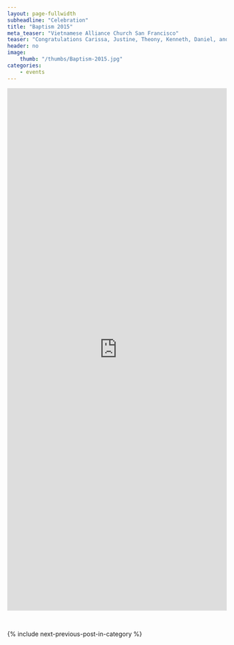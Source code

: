 ```yaml
---
layout: page-fullwidth
subheadline: "Celebration"
title: "Baptism 2015"
meta_teaser: "Vietnamese Alliance Church San Francisco"
teaser: "Congratulations Carissa, Justine, Theony, Kenneth, Daniel, and Nathan. May you find <em>\"What a friend we have in Jesus!\"</em>. May you find Him to be your best <strong>BFF</strong> ever. Visit the <a href='/bible-topics/meditations/baptism'><em>Baptism article</em></a> of this website to further understand its meaning."
header: no
image:
    thumb: "/thumbs/Baptism-2015.jpg"
categories:
    - events
---
```

<!--more-->
<div class="small-12 columns" style="padding: 0px; border-bottom: none;">
<iframe width="100%" height="1200" src="http://rgb-scale.com/vacsfj336/index.php/photo-galleries/169-baptism-2015/" frameborder="0" allowfullscreen=""></iframe></div>
<p>&nbsp;</p>
<div class="small-12" style="padding: 0px; border-bottom: none;">
    {% include next-previous-post-in-category %}
</div>

